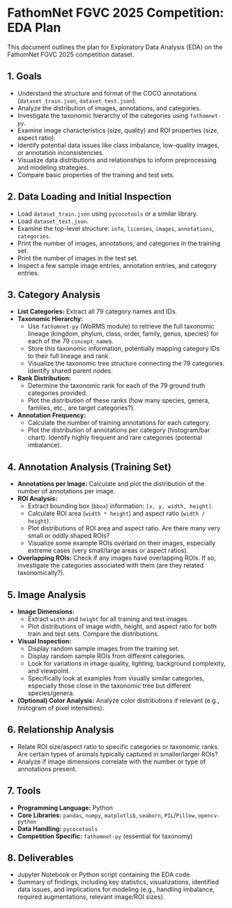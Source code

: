 # FathomNet FGVC 2025 Competition: EDA Plan

This document outlines the plan for Exploratory Data Analysis (EDA) on the FathomNet FGVC 2025 competition dataset.

## 1. Goals

*   Understand the structure and format of the COCO annotations (`dataset_train.json`, `dataset_test.json`).
*   Analyze the distribution of images, annotations, and categories.
*   Investigate the taxonomic hierarchy of the categories using `fathomnet-py`.
*   Examine image characteristics (size, quality) and ROI properties (size, aspect ratio).
*   Identify potential data issues like class imbalance, low-quality images, or annotation inconsistencies.
*   Visualize data distributions and relationships to inform preprocessing and modeling strategies.
*   Compare basic properties of the training and test sets.

## 2. Data Loading and Initial Inspection

*   Load `dataset_train.json` using `pycocotools` or a similar library.
*   Load `dataset_test.json`.
*   Examine the top-level structure: `info`, `licenses`, `images`, `annotations`, `categories`.
*   Print the number of images, annotations, and categories in the training set.
*   Print the number of images in the test set.
*   Inspect a few sample image entries, annotation entries, and category entries.

## 3. Category Analysis

*   **List Categories:** Extract all 79 category names and IDs.
*   **Taxonomic Hierarchy:**
    *   Use `fathomnet-py` (WoRMS module) to retrieve the full taxonomic lineage (kingdom, phylum, class, order, family, genus, species) for each of the 79 `concept_name`s.
    *   Store this taxonomic information, potentially mapping category IDs to their full lineage and rank.
    *   Visualize the taxonomic tree structure connecting the 79 categories. Identify shared parent nodes.
*   **Rank Distribution:**
    *   Determine the taxonomic rank for each of the 79 ground truth categories provided.
    *   Plot the distribution of these ranks (how many species, genera, families, etc., are target categories?).
*   **Annotation Frequency:**
    *   Calculate the number of training annotations for each category.
    *   Plot the distribution of annotations per category (histogram/bar chart). Identify highly frequent and rare categories (potential imbalance).

## 4. Annotation Analysis (Training Set)

*   **Annotations per Image:** Calculate and plot the distribution of the number of annotations per image.
*   **ROI Analysis:**
    *   Extract bounding box (`bbox`) information: `[x, y, width, height]`.
    *   Calculate ROI area (`width * height`) and aspect ratio (`width / height`).
    *   Plot distributions of ROI area and aspect ratio. Are there many very small or oddly shaped ROIs?
    *   Visualize some example ROIs overlaid on their images, especially extreme cases (very small/large areas or aspect ratios).
*   **Overlapping ROIs:** Check if any images have overlapping ROIs. If so, investigate the categories associated with them (are they related taxonomically?).

## 5. Image Analysis

*   **Image Dimensions:**
    *   Extract `width` and `height` for all training and test images.
    *   Plot distributions of image width, height, and aspect ratio for both train and test sets. Compare the distributions.
*   **Visual Inspection:**
    *   Display random sample images from the training set.
    *   Display random sample ROIs from different categories.
    *   Look for variations in image quality, lighting, background complexity, and viewpoint.
    *   Specifically look at examples from visually similar categories, especially those close in the taxonomic tree but different species/genera.
*   **(Optional) Color Analysis:** Analyze color distributions if relevant (e.g., histogram of pixel intensities).

## 6. Relationship Analysis

*   Relate ROI size/aspect ratio to specific categories or taxonomic ranks. Are certain types of animals typically captured in smaller/larger ROIs?
*   Analyze if image dimensions correlate with the number or type of annotations present.

## 7. Tools

*   **Programming Language:** Python
*   **Core Libraries:** `pandas`, `numpy`, `matplotlib`, `seaborn`, `PIL`/`Pillow`, `opencv-python`
*   **Data Handling:** `pycocotools`
*   **Competition Specific:** `fathomnet-py` (essential for taxonomy)

## 8. Deliverables

*   Jupyter Notebook or Python script containing the EDA code.
*   Summary of findings, including key statistics, visualizations, identified data issues, and implications for modeling (e.g., handling imbalance, required augmentations, relevant image/ROI sizes). 